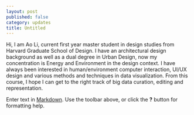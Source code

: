 ```yaml
---
layout: post
published: false
category: updates
title: Untitled
---
```

Hi, I am Ao Li, current first year master student in design studies from Harvard Graduate School of Design. I have an architectural design background as well as a dual degree in Urban Design, now my concentration is Energy and Environment in the design context. I have always been interested in human/environment computer interaction, UI/UX design and various methods and techniques in data visualization. From this course, I hope I can get to the right track of big data curation, editing and representation.

Enter text in [Markdown](http://daringfireball.net/projects/markdown/). Use the toolbar above, or click the **?** button for formatting help.
